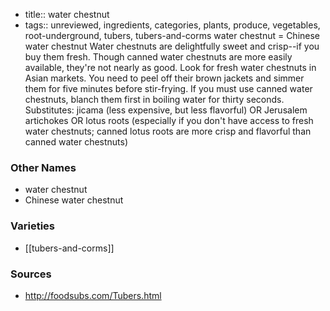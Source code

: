 - title:: water chestnut
- tags:: unreviewed, ingredients, categories, plants, produce, vegetables, root-underground, tubers, tubers-and-corms
water chestnut = Chinese water chestnut Water chestnuts are delightfully sweet and crisp--if you buy them fresh. Though canned water chestnuts are more easily available, they're not nearly as good. Look for fresh water chestnuts in Asian markets. You need to peel off their brown jackets and simmer them for five minutes before stir-frying. If you must use canned water chestnuts, blanch them first in boiling water for thirty seconds. Substitutes: jicama (less expensive, but less flavorful) OR Jerusalem artichokes OR lotus roots (especially if you don't have access to fresh water chestnuts; canned lotus roots are more crisp and flavorful than canned water chestnuts)

### Other Names

* water chestnut
* Chinese water chestnut

### Varieties

* [[tubers-and-corms]]

### Sources
* http://foodsubs.com/Tubers.html
